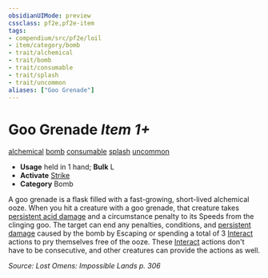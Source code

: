 ```yaml
---
obsidianUIMode: preview
cssclass: pf2e,pf2e-item
tags:
- compendium/src/pf2e/loil
- item/category/bomb
- trait/alchemical
- trait/bomb
- trait/consumable
- trait/splash
- trait/uncommon
aliases: ["Goo Grenade"]
---
```

# Goo Grenade *Item 1+*  
[alchemical](/rules/traits/alchemical.md)  [bomb](/rules/traits/bomb.md)  [consumable](/rules/traits/consumable.md)  [splash](/rules/traits/splash.md)  [uncommon](/rules/traits/uncommon.md)  

- **Usage** held in 1 hand; **Bulk** L
- **Activate** [Strike](/rules/actions/strike.md)
- **Category** Bomb

A goo grenade is a flask filled with a fast-growing, short-lived alchemical ooze. When you hit a creature with a goo grenade, that creature takes [persistent acid damage](/rules/conditions.md#Persistent%20Damage) and a circumstance penalty to its Speeds from the clinging goo. The target can end any penalties, conditions, and [persistent damage](/rules/conditions.md#Persistent%20Damage) caused by the bomb by Escaping or spending a total of 3 [Interact](/rules/actions/interact.md) actions to pry themselves free of the ooze. These [Interact](/rules/actions/interact.md) actions don't have to be consecutive, and other creatures can provide the actions as well.

*Source: Lost Omens: Impossible Lands p. 306*